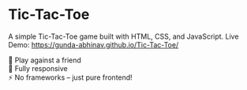 # Tic-Tac-Toe


A simple Tic-Tac-Toe game built with HTML, CSS, and JavaScript.
Live Demo: https://gunda-abhinav.github.io/Tic-Tac-Toe/

🧠 Play against a friend  
📱 Fully responsive  
⚡ No frameworks – just pure frontend!
